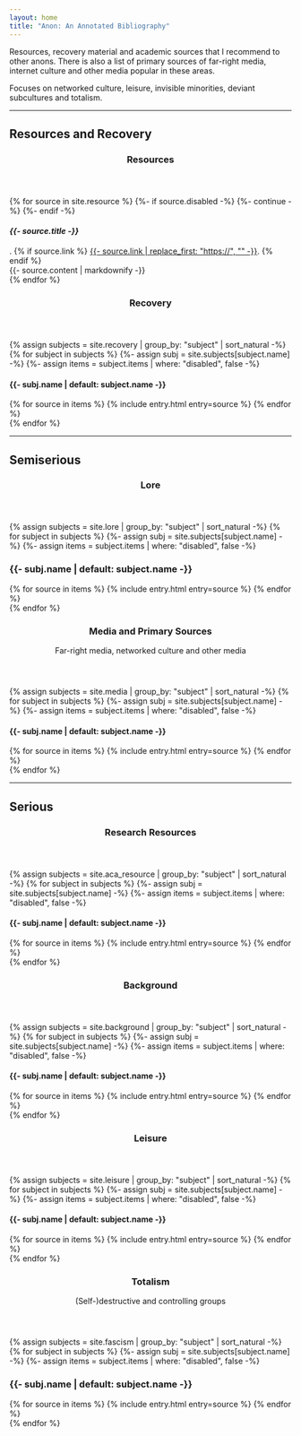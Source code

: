 ```yaml
---
layout: home
title: "Anon: An Annotated Bibliography"
---
```


Resources, recovery material and academic sources that I recommend to
other anons.  There is also a list of primary sources of far-right
media, internet culture and other media popular in these areas.

Focuses on networked culture, leisure, invisible minorities, deviant
subcultures and totalism.

<hr>

<h2>Resources and Recovery</h2>

<section>
  <header>
    <h3>Resources</h3>
  </header>
  {% for source in site.resource %}
    {%- if source.disabled -%}
      {%- continue -%}
    {%- endif -%}
    <section class="bib">
      <div class="bib-title">
        <h4 class="bib-heading"><i>{{- source.title -}}</i></h4>.
        {% if source.link %}
          <a href="{{- source.link -}}">{{- source.link | replace_first: "https://", "" -}}</a>.
        {% endif %}
      </div>
      <div class="bib-anno">
        {{- source.content | markdownify -}}
      </div>
    </section>
  {% endfor %}
</section>

<section>
  <header>
    <h3>Recovery</h3>
  </header>
{% assign subjects = site.recovery | group_by: "subject" | sort_natural -%}
{% for subject in subjects %}
  {%- assign subj = site.subjects[subject.name] -%}
  {%- assign items = subject.items | where: "disabled", false -%}

  <section>
    <h4>{{- subj.name | default: subject.name -}}</h4>
    {% for source in items %}
    {% include entry.html entry=source %}
    {% endfor %}
  </section>
{% endfor %}
</section>

<hr>

<h2>Semiserious</h2>

<section>
  <header>
    <h3>Lore</h3>
  </header>
{% assign subjects = site.lore | group_by: "subject" | sort_natural -%}
{% for subject in subjects %}
  {%- assign subj = site.subjects[subject.name] -%}
  {%- assign items = subject.items | where: "disabled", false -%}

  <section>
    <h3>{{- subj.name | default: subject.name -}}</h3>
    {% for source in items %}
    {% include entry.html entry=source %}
    {% endfor %}
  </section>
{% endfor %}
</section>

<section>
  <header>
    <h3>Media and Primary Sources</h3>
    <p>Far-right media, networked culture and other media</p>
  </header>
{% assign subjects = site.media | group_by: "subject" | sort_natural -%}
{% for subject in subjects %}
  {%- assign subj = site.subjects[subject.name] -%}
  {%- assign items = subject.items | where: "disabled", false -%}

  <section>
    <h4>{{- subj.name | default: subject.name -}}</h4>
    {% for source in items %}
    {% include entry.html entry=source %}
    {% endfor %}
  </section>
{% endfor %}
</section>

<hr>

<h2>Serious</h2>

<section>
  <header>
    <h3>Research Resources</h3>
  </header>
{% assign subjects = site.aca_resource | group_by: "subject" | sort_natural -%}
{% for subject in subjects %}
  {%- assign subj = site.subjects[subject.name] -%}
  {%- assign items = subject.items | where: "disabled", false -%}

  <section>
    <h4>{{- subj.name | default: subject.name -}}</h4>
    {% for source in items %}
    {% include entry.html entry=source %}
    {% endfor %}
  </section>
{% endfor %}
</section>

<section>
  <header>
    <h3>Background</h3>
  </header>
{% assign subjects = site.background | group_by: "subject" | sort_natural -%}
{% for subject in subjects %}
  {%- assign subj = site.subjects[subject.name] -%}
  {%- assign items = subject.items | where: "disabled", false -%}

  <section>
    <h4>{{- subj.name | default: subject.name -}}</h4>
    {% for source in items %}
    {% include entry.html entry=source %}
    {% endfor %}
  </section>
{% endfor %}
</section>

<section>
  <header>
    <h3>Leisure</h3>
  </header>
{% assign subjects = site.leisure | group_by: "subject" | sort_natural -%}
{% for subject in subjects %}
  {%- assign subj = site.subjects[subject.name] -%}
  {%- assign items = subject.items | where: "disabled", false -%}

  <section>
    <h4>{{- subj.name | default: subject.name -}}</h4>
    {% for source in items %}
    {% include entry.html entry=source %}
    {% endfor %}
  </section>
{% endfor %}
</section>

<section>
  <header>
    <h3>Totalism</h3>
    <p>(Self-)destructive and controlling groups</p>
  </header>
{% assign subjects = site.fascism | group_by: "subject" | sort_natural -%}
{% for subject in subjects %}
  {%- assign subj = site.subjects[subject.name] -%}
  {%- assign items = subject.items | where: "disabled", false -%}

  <section>
    <h3>{{- subj.name | default: subject.name -}}</h3>
    {% for source in items %}
    {% include entry.html entry=source %}
    {% endfor %}
  </section>
{% endfor %}
</section>
